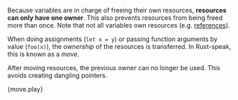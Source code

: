Because variables are in charge of freeing their own resources, 
**resources can only have one owner**. This also prevents resources 
from being freed more than once. Note that not all variables own 
resources (e.g. [references]).

When doing assignments (`let x = y`) or passing function arguments by value
(`foo(x)`), the *ownership* of the resources is transferred. In Rust-speak, 
this is known as a *move*.

After moving resources, the previous owner can no longer be used. This avoids
creating dangling pointers.

{move.play}

[references]: ../flow_control/match/destructuring/destructure_pointers.html

